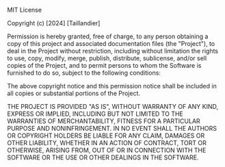 MIT License

Copyright (c) [2024] [Taillandier]

Permission is hereby granted, free of charge, to any person obtaining a copy
of this project and associated documentation files (the "Project"), to deal
in the Project without restriction, including without limitation the rights
to use, copy, modify, merge, publish, distribute, sublicense, and/or sell
copies of the Project, and to permit persons to whom the Software is
furnished to do so, subject to the following conditions:

The above copyright notice and this permission notice shall be included in all
copies or substantial portions of the Project.

THE PROJECT IS PROVIDED "AS IS", WITHOUT WARRANTY OF ANY KIND, EXPRESS OR
IMPLIED, INCLUDING BUT NOT LIMITED TO THE WARRANTIES OF MERCHANTABILITY,
FITNESS FOR A PARTICULAR PURPOSE AND NONINFRINGEMENT. IN NO EVENT SHALL THE
AUTHORS OR COPYRIGHT HOLDERS BE LIABLE FOR ANY CLAIM, DAMAGES OR OTHER
LIABILITY, WHETHER IN AN ACTION OF CONTRACT, TORT OR OTHERWISE, ARISING FROM,
OUT OF OR IN CONNECTION WITH THE SOFTWARE OR THE USE OR OTHER DEALINGS IN THE
SOFTWARE.
